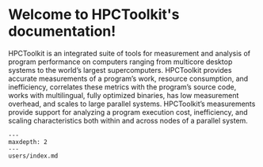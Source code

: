 <!--
SPDX-FileCopyrightText: 2002-2023 Rice University
SPDX-FileCopyrightText: 2024 Contributors to the HPCToolkit Project

SPDX-License-Identifier: CC-BY-4.0
-->

# Welcome to HPCToolkit's documentation!

HPCToolkit is an integrated suite of tools for measurement and analysis of program performance on computers ranging from multicore desktop systems to the world’s largest supercomputers.
HPCToolkit provides accurate measurements of a program’s work, resource consumption, and inefficiency, correlates these metrics with the program’s source code, works with multilingual, fully optimized binaries, has low measurement overhead, and scales to large parallel systems.
HPCToolkit’s measurements provide support for analyzing a program execution cost, inefficiency, and scaling characteristics both within and across nodes of a parallel system.

```{toctree}
---
maxdepth: 2
---
users/index.md
```
